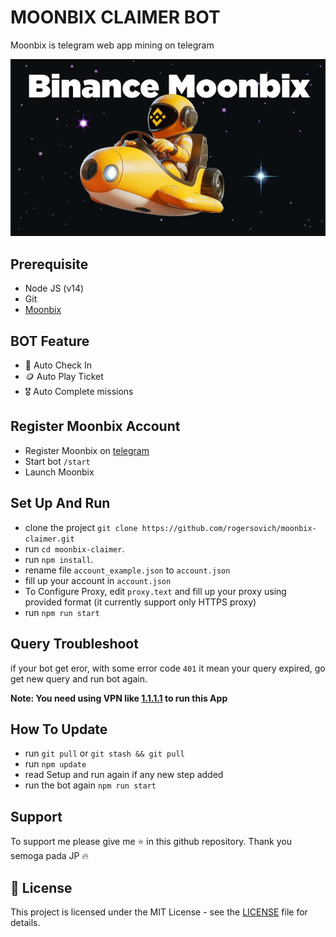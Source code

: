 # MOONBIX CLAIMER BOT

Moonbix is telegram web app mining on telegram

![Moonbix Bot](./src/assets/moonbix-banner.jpg)

## Prerequisite

- Node JS (v14)
- Git
- [Moonbix](https://t.me/Binance_Moonbix_bot/start?startApp=ref_749493015&startapp=ref_749493015)
  
## BOT Feature

- 🤖 Auto Check In
- 🪙 Auto Play Ticket
- 🎖️ Auto Complete missions

## Register Moonbix Account

- Register Moonbix on [telegram](https://t.me/Binance_Moonbix_bot/start?startApp=ref_749493015&startapp=ref_749493015)
- Start bot `/start`
- Launch Moonbix

## Set Up And Run

- clone the project `git clone https://github.com/rogersovich/moonbix-claimer.git`
- run `cd moonbix-claimer`.
- run `npm install`.
- rename file `account_example.json` to `account.json`
- fill up your account in `account.json`
- To Configure Proxy, edit `proxy.text` and fill up your proxy using provided format (it currently support only HTTPS proxy)
- run `npm run start`

## Query Troubleshoot

if your bot get eror, with some error code `401` it mean your query expired, go get new query and run bot again.

**Note: You need using VPN like [1.1.1.1](https://one.one.one.one/) to run this App**

## How To Update

- run `git pull` or `git stash && git pull`
- run `npm update`
- read Setup and run again if any new step added
- run the bot again `npm run start`

## Support

To support me please give me ⭐ in this github repository. Thank you semoga pada JP 🔥

## 📜 License

This project is licensed under the MIT License - see the [LICENSE](LICENSE) file for details.
